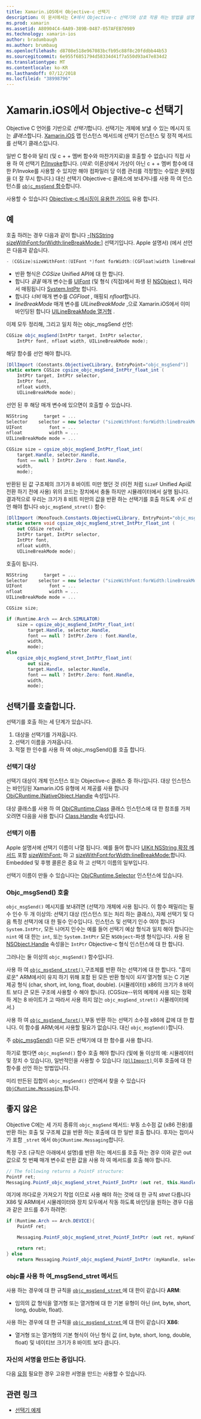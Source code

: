 ```yaml
---
title: Xamarin.iOS에서 Objective-c 선택기
description: 이 문서에서는 C#에서 Objective-c 선택기와 상호 작용 하는 방법을 설명 합니다. 이렇게 하면 계정에 수행 해야 하는 기술적인 고려 사항과 선택기를 호출 하는 방법을 설명 합니다.
ms.prod: xamarin
ms.assetid: A80904C4-6A89-389B-0487-057AFEB70989
ms.technology: xamarin-ios
author: bradumbaugh
ms.author: brumbaug
ms.openlocfilehash: d8708e518e967083bcfb95c88f8c20fddbb44b53
ms.sourcegitcommit: 6e955f6851794d58334d41f7a550d93a47e834d2
ms.translationtype: MT
ms.contentlocale: ko-KR
ms.lasthandoff: 07/12/2018
ms.locfileid: "38998796"
---
```

# <a name="objective-c-selectors-in-xamarinios"></a>Xamarin.iOS에서 Objective-c 선택기

Objective C 언어를 기반으로 *선택기*합니다. 선택기는 개체에 보낼 수 있는 메시지 또는 *클래스*합니다. [Xamarin.iOS](~/ios/internals/api-design/index.md) 맵 인스턴스 메서드에 선택기 인스턴스 및 정적 메서드를 선택기 클래스입니다.

일반 C 함수와 달리 (및 c + + 멤버 함수와 마찬가지로)을 호출할 수 없습니다 직접 사용 하 여 선택기 [P/Invoke](http://www.mono-project.com/docs/advanced/pinvoke/)합니다.
(*따로*: 이론상에서 가상이 아닌 c + + 멤버 함수에 대 한 P/Invoke를 사용할 수 있지만 해야 컴파일러 당 이름 관리를 걱정할는 수많은 문제점을 더 잘 무시 합니다.) 대신 선택기 Objective-c 클래스에 보내거나를 사용 하 여 인스턴스를 [ `objc_msgSend` 함수](http://developer.apple.com/mac/library/documentation/Cocoa/Reference/ObjCRuntimeRef/Reference/reference.html#//apple_ref/c/func/objc_msgSend)합니다.

사용할 수 있습니다 [Objective-c 메시징이 유용한 가이드](http://developer.apple.com/iphone/library/documentation/cocoa/conceptual/ObjCRuntimeGuide/Articles/ocrtHowMessagingWorks.html) 유용 합니다.

<a name="Example" />

## <a name="example"></a>예

호출 하려는 경우 다음과 같이 합니다 [-[NSString sizeWithFont:forWidth:lineBreakMode:]](http://developer.apple.com/iphone/library/documentation/UIKit/Reference/NSString_UIKit_Additions/Reference/Reference.html#//apple_ref/occ/instm/NSString/sizeWithFont:forWidth:lineBreakMode:) 선택기입니다.
Apple 설명서) (에서 선언은 다음과 같습니다.

```csharp
- (CGSize)sizeWithFont:(UIFont *)font forWidth:(CGFloat)width lineBreakMode:(UILineBreakMode)lineBreakMode
```

-  반환 형식은 *CGSize* Unified API에 대 한 합니다.
-  합니다 *글꼴* 매개 변수는를 [UIFont](https://developer.xamarin.com/api/type/UIKit.UIFont/) (및 형식 (직접)에서 파생 된 [NSObject](https://developer.xamarin.com/api/type/Foundation.NSObject/) ), 따라서 매핑됩니다 [System.IntPtr](xref:System.IntPtr) 합니다.
-  합니다 *너비* 매개 변수를 *CGFloat* , 매핑되 *nfloat*합니다.
-  *lineBreakMode* 매개 변수를 *UILineBreakMode* ,으로 Xamarin.iOS에서 이미 바인딩된 합니다 [UILineBreakMode 열거형](https://developer.xamarin.com/api/type/UIKit.UILineBreakMode/) .


이제 모두 정리해, 그리고 일치 하는 objc_msgSend 선언:

```csharp
CGSize objc_msgSend(IntPtr target, IntPtr selector,
    IntPtr font, nfloat width, UILineBreakMode mode);
```

해당 함수를 선언 해야 합니다.

```csharp
[DllImport (Constants.ObjectiveCLibrary, EntryPoint="objc_msgSend")]
static extern CGSize cgsize_objc_msgSend_IntPtr_float_int (
    IntPtr target, IntPtr selector,
    IntPtr font,
    nfloat width,
    UILineBreakMode mode);
```

선언 된 후 해당 매개 변수에 있으면이 호출할 수 있습니다.

```csharp
NSString      target = ...
Selector    selector = new Selector ("sizeWithFont:forWidth:lineBreakMode:");
UIFont          font = ...
nfloat          width = ...
UILineBreakMode mode = ...

CGSize size = cgsize_objc_msgSend_IntPtr_float_int(
    target.Handle, selector.Handle,
    font == null ? IntPtr.Zero : font.Handle,
    width,
    mode);
```

반환된 된 값 구조체의 크기가 8 바이트 미만 했던 것 (이전 처럼 `SizeF` Unified Api로 전환 하기 전에 사용) 위의 코드는 장치에서 충돌 하지만 시뮬레이터에서 실행 됩니다. 결과적으로 우리는 크기가 8 비트 미만의 값을 반환 하는 선택기를 호출 하도록 *수도* 선언 해야 합니다 `objc_msgSend_stret()` 함수:

```csharp
[DllImport (MonoTouch.Constants.ObjectiveCLibrary, EntryPoint="objc_msgSend_stret")]
static extern void cgsize_objc_msgSend_stret_IntPtr_float_int (
    out CGSize retval,
    IntPtr target, IntPtr selector,
    IntPtr font,
    nfloat width,
    UILineBreakMode mode);
```

호출이 됩니다.

```csharp
NSString      target = ...
Selector    selector = new Selector ("sizeWithFont:forWidth:lineBreakMode:");
UIFont          font = ...
nfloat          width = ...
UILineBreakMode mode = ...

CGSize size;

if (Runtime.Arch == Arch.SIMULATOR)
    size = cgsize_objc_msgSend_IntPtr_float_int(
        target.Handle, selector.Handle,
        font == null ? IntPtr.Zero : font.Handle,
        width,
        mode);
else
    cgsize_objc_msgSend_stret_IntPtr_float_int(
        out size,
        target.Handle, selector.Handle,
        font == null ? IntPtr.Zero: font.Handle,
        width,
        mode);
```


<a name="Invoking_a_Selector" />

## <a name="invoking-a-selector"></a>선택기를 호출합니다.

선택기를 호출 하는 세 단계가 있습니다.

1.  대상을 선택기를 가져옵니다.
1.  선택기 이름을 가져옵니다.
1.  적절 한 인수를 사용 하 여 objc_msgSend()를 호출 합니다.


<a name="Selector_Targets" />

### <a name="selector-targets"></a>선택기 대상

선택기 대상이 개체 인스턴스 또는 Objective-c 클래스 중 하나입니다. 대상 인스턴스는 바인딩된 Xamarin.iOS 유형에 서 제공를 사용 합니다 [ObjCRuntime.INativeObject.Handle](https://developer.xamarin.com/api/property/ObjCRuntime.INativeObject.Handle/) 속성입니다.

대상 클래스를 사용 하 여 [ObjCRuntime.Class](https://developer.xamarin.com/api/type/ObjCRuntime.Class/) 클래스 인스턴스에 대 한 참조를 가져오려면 다음을 사용 합니다 [Class.Handle](https://developer.xamarin.com/api/property/ObjCRuntime.Class.Handle/) 속성입니다.


<a name="Selector_Names" />

### <a name="selector-names"></a>선택기 이름

Apple 설명서에 선택기 이름이 나열 됩니다. 예를 들어 합니다 [UIKit NSString 확장 메서드](http://developer.apple.com/iphone/library/documentation/UIKit/Reference/NSString_UIKit_Additions/Reference/Reference.html) 포함 [sizeWithFont:](http://developer.apple.com/iphone/library/documentation/UIKit/Reference/NSString_UIKit_Additions/Reference/Reference.html#//apple_ref/occ/instm/NSString/sizeWithFont:) 하 고 [sizeWithFont:forWidth:lineBreakMode:](http://developer.apple.com/iphone/library/documentation/UIKit/Reference/NSString_UIKit_Additions/Reference/Reference.html#//apple_ref/occ/instm/NSString/sizeWithFont:forWidth:lineBreakMode:)합니다. Embedded 및 후행 콜론은 중요 하 고 선택기 이름의 일부입니다.

선택기 이름이 만들 수 있습니다는 [ObjCRuntime.Selector](https://developer.xamarin.com/api/type/ObjCRuntime.Selector/) 인스턴스에 있습니다.


<a name="Calling_objc_msgSend()" />

### <a name="calling-objcmsgsend"></a>Objc_msgSend() 호출

 `objc_msgSend()` 메시지를 보내려면 (선택기) 개체에 사용 됩니다. 이 함수 패밀리는 필수 인수 두 개 이상의: 선택기 대상 (인스턴스 또는 처리 하는 클래스), 자체 선택기 및 다음 특정 선택기에 대 한 필수 인수입니다. 인스턴스 및 선택기 인수 여야 합니다 `System.IntPtr`, 모든 나머지 인수는 예를 들어 선택기 예상 형식과 일치 해야 합니다는 `nint` 에 대 한는 `int`, 또는 `System.IntPtr` 모든 `NSObject`-파생 형식입니다. 사용 된 [NSObject.Handle](https://developer.xamarin.com/api/property/Foundation.NSObject.Handle/) 속성을는 `IntPtr` Objective-c 형식 인스턴스에 대 한 합니다.

그러나는 둘 이상의 `objc_msgSend()` 함수입니다.

사용 하 여 [ `objc_msgSend_stret()` ](http://developer.apple.com/mac/library/documentation/Cocoa/Reference/ObjCRuntimeRef/Reference/reference.html#//apple_ref/c/func/objc_msgSend_stret) 구조체를 반환 하는 선택기에 대 한 합니다.
"흥미로운" ARM에서이 유지 하기 위해 포함 된 모든 반환 형식이 *되지* 열거형 또는 C 기본 제공 형식 (char, short, int, long, float, double). (시뮬레이터) x86의 크기가 8 바이트 보다 큰 모든 구조에 사용할 수 해야 합니다. (CGSize--위의 예제에 사용 되는 정확 하 게는 8 바이트가 고 따라서 사용 하지 않는 `objc_msgSend_stret()` 시뮬레이터에서.)

사용 하 여 [ `objc_msgSend_fpret()` ](http://developer.apple.com/mac/library/documentation/Cocoa/Reference/ObjCRuntimeRef/Reference/reference.html#//apple_ref/c/func/objc_msgSend_fpret) 부동 반환 하는 선택기 소수점 x86에 값에 대 한 합니다. 이 함수를 ARM;에서 사용할 필요가 없습니다. 대신 `objc_msgSend()`합니다.

주 [objc_msgSend()](http://developer.apple.com/mac/library/documentation/Cocoa/Reference/ObjCRuntimeRef/Reference/reference.html#//apple_ref/c/func/objc_msgSend) 다른 모든 선택기에 대 한 함수를 사용 합니다.

하기로 했다면 `objc_msgSend()` 함수 호출 해야 합니다 (및에 둘 이상의 예: 시뮬레이터 및 장치 수 있습니다), 일반적인을 사용할 수 있습니다 [ `[DllImport]` ](xref:System.Runtime.InteropServices.DllImportAttribute) 이후 호출에 대 한 함수를 선언 하는 방법입니다.

미리 만든된 집합이 `objc_msgSend()` 선언에서 찾을 수 있습니다 [ `ObjCRuntime.Messaging` ](https://developer.xamarin.com/api/type/ObjCRuntime.Messaging/)합니다.


<a name="ugly" />

## <a name="the-ugly"></a>좋지 않은

Objective C에는 세 가지 종류의 `objc_msgSend` 메서드: 부동 소수점 값 (x86 전용)를 반환 하는 호출 및 구조체 값을 반환 하는 호출에 대 한 일반 호출 합니다. 후자는 접미사가 포함 `_stret` 에서 `ObjCRuntime.Messaging`합니다.

특정 구조 (규칙은 아래에서 설명)를 반환 하는 메서드를 호출 하는 경우 이와 같은 out 값으로 첫 번째 매개 변수로 반환 값을 사용 하 여 메서드를 호출 해야 합니다.

```csharp
// The following returns a PointF structure:
PointF ret;
Messaging.PointF_objc_msgSend_stret_PointF_IntPtr (out ret, this.Handle, selConvertPointFromWindow.Handle, point, window.Handle);
```

여기에 까다로운 가져오기 작업 이므로 사용 해야 하는 것에 대 한 규칙 _stret_ 다릅니다 X86 및 ARM에서 시뮬레이터와 장치 모두에서 작동 하도록 바인딩을 원하는 경우 다음과 같은 코드를 추가 하려면:

```csharp
if (Runtime.Arch == Arch.DEVICE){
    PointF ret;

    Messaging.PointF_objc_msgSend_stret_PointF_IntPtr (out ret, myHandle, selector.Handle);

    return ret;
} else
    return Messaging.PointF_objc_msgSend_PointF_IntPtr (myHandle, selector.Handle);
```

### <a name="using-the-objcmsgsendstret-method"></a>objc를 사용 하 여\_msgSend\_stret 메서드

사용 하는 경우에 대 한 규칙을 [ `objc_msgSend_stret` ](http://developer.apple.com/mac/library/documentation/Cocoa/Reference/ObjCRuntimeRef/Reference/reference.html#//apple_ref/c/func/objc_msgSend_stret) 에 대 한이 같습니다 **ARM**:

-  임의의 값 형식을 열거형 또는 열거형에 대 한 기본 유형이 아닌 (int, byte, short, long, double, float).


사용 하는 경우에 대 한 규칙을 [ `objc_msgSend_stret` ](http://developer.apple.com/mac/library/documentation/Cocoa/Reference/ObjCRuntimeRef/Reference/reference.html#//apple_ref/c/func/objc_msgSend_stret) 에 대 한이 같습니다 **X86**:

-  열거형 또는 열거형의 기본 형식이 아닌 형식 값 (int, byte, short, long, double, float) 및 네이티브 크기가 8 바이트 보다 큽니다.


### <a name="creating-your-own-signatures"></a>자신의 서명을 만드는 중입니다.

다음 [요점](https://gist.github.com/rolfbjarne/981b778a99425a6e630c) 필요한 경우 고유한 서명을 만드는 사용할 수 있습니다.



## <a name="related-links"></a>관련 링크

- [선택기 예제](https://developer.xamarin.com/samples/mac-ios/Objective-C/Selectors/)
